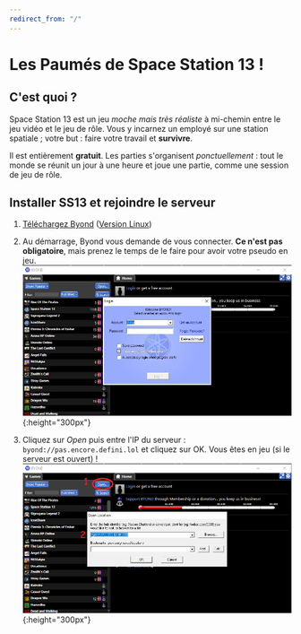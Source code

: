 ```yaml
---
redirect_from: "/"
---
```


# Les Paumés de Space Station 13 !

## C'est quoi ? 

Space Station 13 est un jeu *moche mais très réaliste* à mi-chemin entre le jeu vidéo et le jeu de rôle. Vous y incarnez un employé sur une station spatiale ; votre but : faire votre travail et **survivre**.

Il est entièrement **gratuit**. Les parties s'organisent *ponctuellement* : tout le monde se réunit un jour à une heure et joue une partie, comme une session de jeu de rôle.

## Installer SS13 et rejoindre le serveur

1. [Téléchargez Byond](http://www.byond.com/download/build/513/513.1517_byond.exe) ([Version Linux](http://www.byond.com/download/build/513/513.1517_byond_linux.zip))

2. Au démarrage, Byond vous demande de vous connecter. **Ce n'est pas obligatoire**, mais prenez le temps de le faire pour avoir votre pseudo en jeu.  
![Page de connexion Byond](assets/images/byond-login.jpg){:height="300px"}

3. Cliquez sur *Open* puis entre l'IP du serveur : `byond://pas.encore.defini.lol` et cliquez sur OK. Vous êtes en jeu (si le serveur est ouvert) !  
![Rejoindre un serveur](assets/images/byond-connect.png){:height="300px"}
